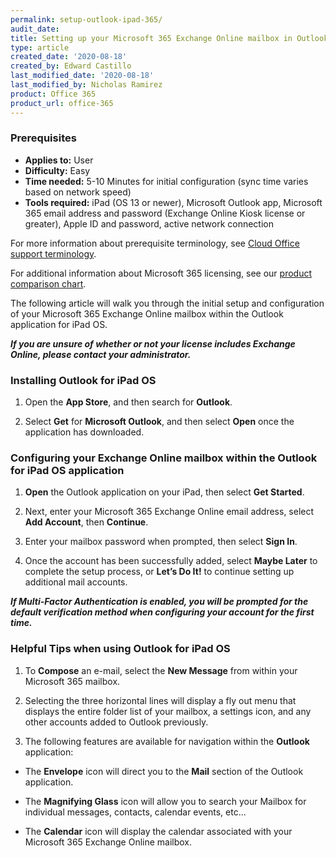 ```yaml
---
permalink: setup-outlook-ipad-365/
audit_date:
title: Setting up your Microsoft 365 Exchange Online mailbox in Outlook for iPad OS
type: article
created_date: '2020-08-18'
created_by: Edward Castillo
last_modified_date: '2020-08-18'
last_modified_by: Nicholas Ramirez
product: Office 365
product_url: office-365
---
```



### Prerequisites 

- **Applies to:** User
- **Difficulty:** Easy
- **Time needed:** 5-10 Minutes for initial configuration (sync time varies based on network speed)
- **Tools required:** iPad (OS 13 or newer), Microsoft Outlook app, Microsoft 365 email address and password (Exchange Online Kiosk license or greater), Apple ID and password, active network connection

For more information about prerequisite terminology, see [Cloud Office support terminology](/how-to/cloud-office-support-terminology).

For additional information about Microsoft 365 licensing, see our [product comparison chart](https://www.rackspace.com/sites/default/files/2020-06/Rackspace-Data-Sheet-Microsoft-365-Plans-and-Pricing-Sheet-CLO-TSK-1487.pdf).

The following article will walk you through the initial setup and configuration of your Microsoft 365 Exchange Online mailbox within the Outlook application for iPad OS.


***If you are unsure of whether or not your license includes Exchange Online, please contact your administrator.***


### Installing Outlook for iPad OS


1. Open the **App Store**, and then search for **Outlook**.

2. Select **Get** for **Microsoft Outlook**, and then select **Open** once the application has downloaded.


### Configuring your Exchange Online mailbox within the Outlook for iPad OS application


1. **Open** the Outlook application on your iPad, then select **Get Started**.  

2. Next, enter your Microsoft 365 Exchange Online email address, select **Add Account**, then **Continue**.

3. Enter your mailbox password when prompted, then select **Sign In**.

4. Once the account has been successfully added, select **Maybe Later** to complete the setup process, or **Let’s Do It!** to continue setting up additional mail accounts.


***If Multi-Factor Authentication is enabled, you will be prompted for the default verification method when configuring your account for the first time.***


### Helpful Tips when using Outlook for iPad OS


1. To **Compose** an e-mail, select the **New Message** from within your Microsoft 365 mailbox.

2. Selecting the three horizontal lines will display a fly out menu that displays the entire folder list of your mailbox, a settings icon, and any other accounts added to Outlook previously.

3. The following features are available for navigation within the **Outlook** application:

- The **Envelope** icon will direct you to the **Mail** section of the Outlook application.

- The **Magnifying Glass** icon will allow you to search your Mailbox for individual messages, contacts, calendar events, etc...

- The **Calendar** icon will display the calendar associated with your Microsoft 365 Exchange Online mailbox.
